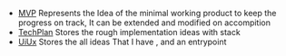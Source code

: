 - [MVP](./MVP.md) Represents the Idea of the minimal working product to keep the progress on track, It can be extended and modified on accompition
- [TechPlan](./TechPlan.md) Stores the rough implementation ideas with stack
- [UiUx](./UiUx.md) Stores the all ideas That I have , and an entrypoint